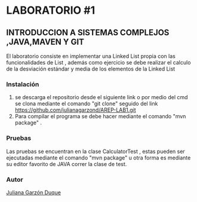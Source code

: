 # LABORATORIO  #1
## INTRODUCCION A SISTEMAS COMPLEJOS ,JAVA,MAVEN Y GIT

El laboratorio consiste en implementar una Linked List propia con las funcionalidades de List , además como ejercicio se debe realizar el calculo de la desviación estándar  y media de los elementos de la Linked List

### Instalación 

1. se descarga el repositorio desde el siguiente link  o por medio del cmd se clona mediante el comando "git clone" seguido del link https://github.com/julianagarzond/AREP-LAB1.git
2. Para compilar el programa se debe hacer mediante el comando "mvn package" .
### Pruebas
Las pruebas se encuentran en la clase CalculatorTest , estas pueden ser ejecutadas mediante el comando "mvn package" u otra forma es mediante su editor favorito de JAVA correr la clase de test.

### Autor
<a href="https://github.com/julianagarzond"> Juliana Garzón Duque </a>

